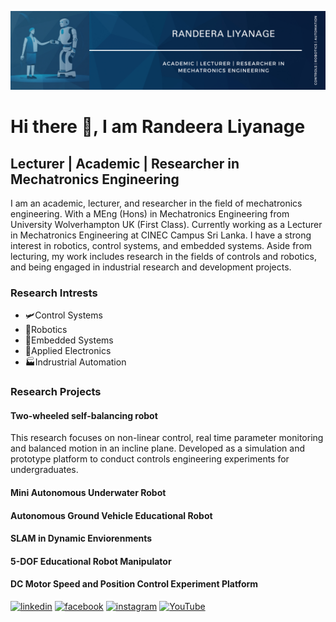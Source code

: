 ![Lecturer | Academic | Researcher in Mechatronics Engineering ](https://github.com/randeeraliyanage/randeeraliyanage/blob/main/Banner.png)

# Hi there 👋, I am Randeera Liyanage
## Lecturer | Academic | Researcher in Mechatronics Engineering 

I am an academic, lecturer, and researcher in the field of mechatronics engineering. With a MEng (Hons) in Mechatronics Engineering from University Wolverhampton UK (First Class). Currently working as a Lecturer in Mechatronics Engineering at CINEC Campus Sri Lanka. I have a strong interest in robotics, control systems, and embedded systems. Aside from lecturing, my work includes research in the fields of controls and robotics, and being engaged in industrial research and development projects. 

### Research Intrests
- 🛩️Control Systems
- 🤖Robotics
- 📱Embedded Systems
- 🪫Applied Electronics
- 🏭Indrustrial Automation

### Research Projects
#### Two-wheeled self-balancing robot
This research focuses on non-linear control, real time parameter monitoring and balanced motion in an incline plane. Developed as a simulation and prototype platform to conduct controls engineering experiments for undergraduates. 

#### Mini Autonomous Underwater Robot

#### Autonomous Ground Vehicle Educational Robot

#### SLAM in Dynamic Enviorenments

#### 5-DOF Educational Robot Manipulator 

#### DC Motor Speed and Position Control Experiment Platform

[<img src='https://cdn.jsdelivr.net/npm/simple-icons@3.0.1/icons/linkedin.svg' alt='linkedin' height='40'>](https://www.linkedin.com/in/https://www.linkedin.com/in/randeeraliyanage//)  [<img src='https://cdn.jsdelivr.net/npm/simple-icons@3.0.1/icons/facebook.svg' alt='facebook' height='40'>](https://www.facebook.com/https://www.facebook.com/profile.php?id=100093678892324)  [<img src='https://cdn.jsdelivr.net/npm/simple-icons@3.0.1/icons/instagram.svg' alt='instagram' height='40'>](https://www.instagram.com/https://www.instagram.com/randeeral//)  [<img src='https://cdn.jsdelivr.net/npm/simple-icons@3.0.1/icons/youtube.svg' alt='YouTube' height='40'>](https://www.youtube.com/channel/https://www.youtube.com/@randeera)  


